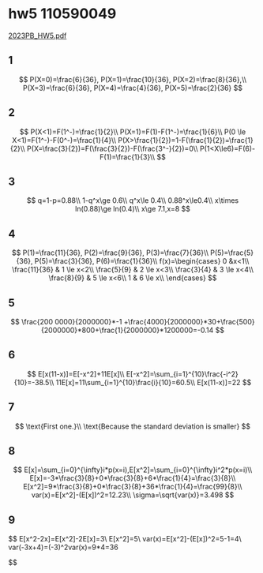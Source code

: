 # hw5 110590049

[2023PB_HW5.pdf](../../assets/2023PB_HW5.pdf)

## 1

$$
P(X=0)=\frac{6}{36},
P(X=1)=\frac{10}{36},
P(X=2)=\frac{8}{36},\\
P(X=3)=\frac{6}{36},
P(X=4)=\frac{4}{36},
P(X=5)=\frac{2}{36}
$$

## 2

$$
P(X<1)=F(1^-)=\frac{1}{2}\\
P(X=1)=F(1)-F(1^-)=\frac{1}{6}\\
P(0 \le X<1)=F(1^-)-F(0^-)=\frac{1}{4}\\
P(X>\frac{1}{2})=1-F(\frac{1}{2})=\frac{1}{2}\\
P(X=\frac{3}{2})=F(\frac{3}{2})-F(\frac{3^-}{2})=0\\
P(1<X\le6)=F(6)-F(1)=\frac{1}{3}\\
$$

## 3

$$
q=1-p=0.88\\
1-q^x\ge 0.6\\
q^x\le 0.4\\
0.88^x\le0.4\\
x\times ln(0.88)\ge ln(0.4)\\
x\ge 7.1,x=8
$$

## 4

$$
P(1)=\frac{11}{36},
P(2)=\frac{9}{36},
P(3)=\frac{7}{36}\\
P(5)=\frac{5}{36},
P(5)=\frac{3}{36},
P(6)=\frac{1}{36}\\
f(x)=\begin{cases}
0 &x<1\\
\frac{11}{36} & 1 \le x<2\\
\frac{5}{9} & 2 \le x<3\\
\frac{3}{4} & 3 \le x<4\\
\frac{8}{9} & 5 \le x<6\\
1 & 6 \le x\\
\end{cases}
$$

## 5

$$
\frac{200 0000}{2000000}*-1
+\frac{4000}{2000000}*30+\frac{500}{2000000}*800+\frac{1}{2000000}*1200000=-0.14
$$

## 6

$$
E[x(11-x)]=E[-x^2]+11E[x]\\
E[-x^2]=\sum_{i=1}^{10}\frac{-i^2}{10}=-38.5\\
11E[x]=11\sum_{i=1}^{10}\frac{i}{10}=60.5\\
E[x(11-x)]=22
$$

## 7

$$
\text{First one.}\\
\text{Because the standard deviation is smaller}
$$

## 8

$$
E[x]=\sum_{i=0}^{\infty}i*p(x=i),E[x^2]=\sum_{i=0}^{\infty}i^2*p(x=i)\\
E[x]=-3*\frac{3}{8}+0*\frac{3}{8}+6*\frac{1}{4}=\frac{3}{8}\\
E[x^2]=9*\frac{3}{8}+0*\frac{3}{8}+36*\frac{1}{4}=\frac{99}{8}\\
var(x)=E[x^2]-(E[x])^2=12.23\\
\sigma=\sqrt{var(x)}=3.498
$$

## 9

$$
E[x^2-2x]=E[x^2]-2E[x]=3\\
E[x^2]=5\\
var(x)=E[x^2]-(E[x])^2=5-1=4\\
var(-3x+4)=(-3)^2var(x)=9*4=36

$$